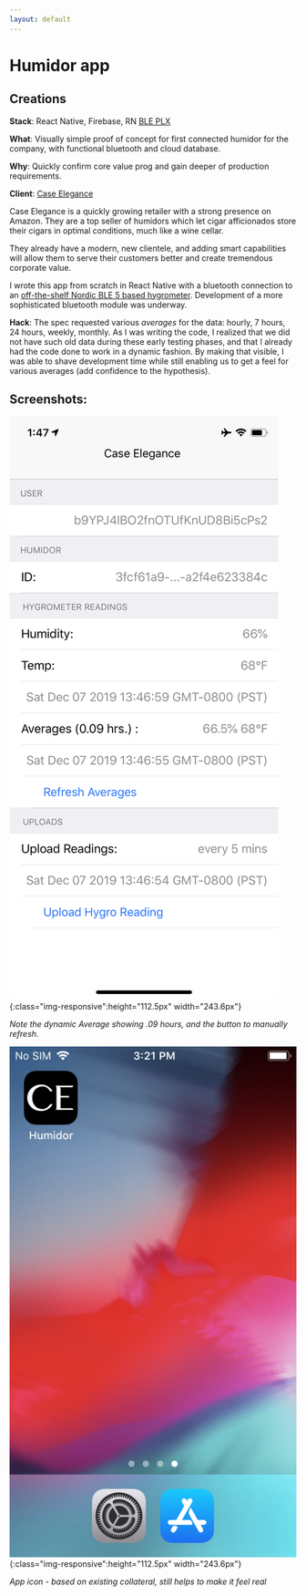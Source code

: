 ```yaml
---
layout: default
---
```


# Humidor app

## Creations


**Stack**: React Native, Firebase, RN [BLE PLX][0]

**What**: Visually simple proof of concept for first connected humidor for the company, with functional bluetooth and cloud database.

**Why**: Quickly confirm core value prog and gain deeper of production requirements.

**Client**: [Case Elegance](https://caseelegance.com/collections/humidors)

Case Elegance is a quickly growing retailer with a strong presence on Amazon. They are a top seller of humidors which let cigar afficionados store their cigars in optimal conditions, much like a wine cellar.

They already have a modern, new clientele, and adding smart capabilities will allow them to serve their customers better and create tremendous corporate value.

I wrote this app from scratch in React Native with a bluetooth connection to an [off-the-shelf Nordic BLE 5 based hygrometer][1]. Development of a more sophisticated bluetooth module was underway.

**Hack**: The spec requested various *averages* for the data: hourly, 7 hours, 24 hours, weekly, monthly. As I was writing the code, I realized that we did not have such old data during these early testing phases, and that I already had the code done to work in a dynamic fashion. By making that visible, I was able to shave development time while still enabling us to get a feel for various averages (add confidence to the hypothesis).


[0]: (https://github.com/Polidea/react-native-ble-plx)
[1]: (https://www.fanstel.com/buy/bwg832f-g6fdz-lxr94-y6xzz)
## Screenshots:

![app](/assets/img/humidor/app.png){:class="img-responsive":height="112.5px" width="243.6px"}

*Note the dynamic Average showing .09 hours, and the button to manually refresh.*


![icon](/assets/img/humidor/icon.jpeg){:class="img-responsive":height="112.5px" width="243.6px"}

*App icon - based on existing collateral, still helps to make it feel real*